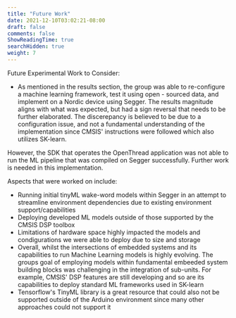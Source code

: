 ```yaml
---
title: "Future Work"
date: 2021-12-10T03:02:21-08:00
draft: false
comments: false
ShowReadingTime: true
searchHidden: true
weight: 7
---
```


Future Experimental Work to Consider:
- As mentioned in the results section, the group was able to re-configure a machine learning framework, test it using open - sourced data, and implement on a Nordic device using Segger. The results magnitude aligns with what was expected, but had a sign reversal that needs to be further elaborated. The discerepancy is believed to be due to a configuration issue, and not a fundamental understanding of the implementation since CMSIS' instructions were followed which also utilizes SK-learn.

However, the SDK that operates the OpenThread application was not able to run the ML pipeline that was compiled on Segger successfully. Further work is needed in this implementation. 



Aspects that were worked on include:
- Running initial tinyML wake-word models within Segger in an attempt to streamline environment dependencies due to existing environment support/capabilities 
- Deploying developed ML models outside of those supported by the CMSIS DSP toolbox 
- Limitations of hardware space highly impacted the models and condigurations we were able to deploy due to size and storage
- Overall, whilst the intersections of embedded systems and its capabilities to run Machine Learning models is highly evolving. The groups goal of employing models within fundamental embeeded system building blocks was challenging in the integration of sub-units. For example, CMSIS' DSP features are still developing and so are its capabilities to deploy standard ML frameworks used in SK-learn
- Tensorflow's TinyML library is a great resource that could also not be supported outside of the Arduino environment since many other approaches could not support it



